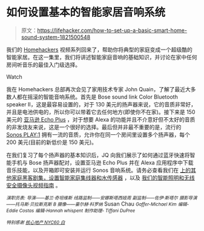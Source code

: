 # 如何设置基本的智能家居音响系统

> 原文：<https://lifehacker.com/how-to-set-up-a-basic-smart-home-sound-system-1821500548>

我们的 [Homehackers](https://lifehacker.com/tag/homehackers#_ga=2.108937921.238213999.1513610342-27973805.1434581949) 视频系列回来了，帮助你将典型的家庭变成一个超级酷的智能家居。在这一集里，我们将讲述智能家庭音响的基础知识，并讨论在家中任何房间听音乐的最佳入门级选择。

Watch

我在 Homehackers 总部再次会见了家用技术专家 John Quain，了解了最近大多数人都在摇滚的智能音响系统。首先是 Bose sound link Color Bluetooth speaker II，这是最容易设置的，对于 130 美元的扬声器来说，它的音质非常好，并且是电池供电的，所以你可以带着它去任何地方(即使你不在家)。接下来是 150 美元的 [亚马逊 Echo Plus](https://www.amazon.com/all-new-amazon-echo-plus-speaker-with-smart-home-hub-silver/dp/B06XB29FPF?asc_campaign=InlineText&asc_refurl=https://lifehacker.com/how-to-set-up-a-basic-smart-home-sound-system-1821500548&asc_source=&tag=kinjalifehackerlink-20) ，对于想要 Alexa 的功能并且不介意好但不太好的音质的非发烧友来说，这是一个很好的选择。最后但并非最不重要的是，流行的 [Sonos PLAY:1](https://www.sonos.com/en-us/shop/play1.html) 拥有一流的音质，允许你在同一个房间里设置多个扬声器，每个 200 美元(目前的新低价是 150 美元)。

在我们复习了每个扬声器的基本知识后，JQ 向我们展示了如何通过蓝牙快速将智能手机与 Bose 扬声器配对，设置亚马逊 Echo Plus 并在 Alexa 应用程序中下载音乐技能，以及开箱即可安装并运行 Sonos 音响系统。请务必查看我们在 [上的其他家庭黑客剧集，设置智能家庭集线器和水传感器](https://lifehacker.com/how-to-set-up-a-smart-home-hub-and-water-sensor-1821097747) ，以及 [我们的智能照明和无线安全摄像头视频指南](https://lifehacker.com/how-to-set-up-smart-lighting-and-wireless-security-came-1821330274#_ga=2.143017462.238213999.1513610342-27973805.1434581949) 。

<small>*演职员表:*</small>
<small>*导演——基兰·奇坦维斯*</small>
<small>*线路监制——安娜斯塔西娅周*</small>
<small>*副监制——佐伊·斯塔尔*</small>
<small>*摄影导演——托马斯·贝拉斯克斯*</small>
<small>*B 摄像——豪尔赫·科罗纳*</small>
Susan Chau
<small>*Gaffer-Michael Kim*</small>
<small>*编辑-Eddie Costas*</small>
<small>*编辑-Hannah whispent*</small>
<small>*制作助理- Tiffani DuPree*</small>

<small>*特别感谢*</small> [<small>*核心地产 NYC*</small>](https://corenyc.com/)<small></small>*[<small>*60 白*</small>](http://60white.com/)*